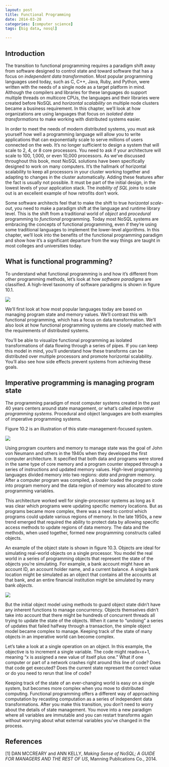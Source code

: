 ```yaml
---
layout: post
title: Functional Programming
date: 2014-03-28
categories: [computer science]
tags: [big data, nosql]

---
```


Introduction
---

The transition to functional programming requires a paradigm shift away from software designed to control state and toward software that has a focus on *independent data transformation*. Most popular programming languages used today, such as C, C++, Java, Ruby, and Python, were written with the needs of a single node as a target platform in mind. Although the compilers and libraries for these languages do support multiple threads on multicore CPUs, the languages and their libraries were created before NoSQL and *horizontal scalability* on multiple node clusters became a business requirement. In this chapter, we’ll look at how organizations are using languages that focus on *isolated data transformations* to make working with distributed systems easier.
In order to meet the needs of modern distributed systems, you must ask yourself how well a programming language will allow you to write applications that can exponentially scale to serve millions of users connected on the web. It’s no longer sufficient to design a system that will scale to 2, 4, or 8 core processors. You need to ask if your architecture will scale to 100, 1,000, or even 10,000 processors.As we’ve discussed throughout this book, most NoSQL solutions have been specifically designed to work on many computers. It’s the hallmark of horizontal scalability to keep all processors in your cluster working together and adapting to changes in the cluster automatically. Adding these features after the fact is usually not possible. It must be part of the initial design, in the lowest levels of your application stack. The *inability of SQL joins* to scale out is an excellent example of how retrofits don’t work.
Some software architects feel that to make the shift to true *horizontal scale-out*, you need to make a paradigm shift at the language and runtime library level. This is the shift from a traditional world of *object* and *procedural* programming to *functional* programming. Today most NoSQL systems are embracing the concepts of functional programming, even if they’re using some traditional languages to implement the lower-level algorithms. In this chapter, we’ll look into the benefits of the functional programming paradigm and show how it’s a significant departure from the way things are taught in most colleges and universities today.

What is functional programming?
---
To understand what functional programming is and how it’s different from other programming methods, let’s look at how *software paradigms* are classified. A high-level taxonomy of software paradigms is shown in figure 10.1.

![](http://sungsoo.github.com/images/taxonomy-of-software-paradigms.png)We’ll first look at how most popular languages today are based on managing program state and memory values. We’ll contrast this with functional programming, which has a focus on data transformation. We’ll also look at how functional programming systems are closely matched with the requirements of distributed systems.
You’ll be able to visualize functional programming as isolated transformations of data flowing through a series of pipes. If you can keep this model in mind, you’ll understand how these transforms can be distributed over multiple processors and promote horizontal scalability. You’ll also see how side effects prevent systems from achieving these goals.

Imperative programming is managing program state
---
The programming paradigm of most computer systems created in the past 40 years centers around state management, or what’s called *imperative programming systems*. Procedural and object languages are both examples of imperative programming systems.
Figure 10.2 is an illustration of this state-management-focused system.

![](http://sungsoo.github.com/images/object-architecture.png)
Using program counters and memory to manage state was the goal of John von Neumann and others in the 1940s when they developed the first computer architecture. It specified that both data and programs were stored in the same type of core memory and a program counter stepped through a series of instructions and updated memory values. High-level programming languages divided memory into two regions: *data* and *program* memory. After a computer program was compiled, a *loader* loaded the program code into program memory and the data region of memory was allocated to store programming variables.
This architecture worked well for single-processor systems as long as it was clear which programs were updating specific memory locations. But as programs became more complex, there was a need to control which programs could update various regions of memory. In the late 1950s, a new trend emerged that required the ability to protect data by allowing specific access methods to update regions of data memory. The data and the methods, when used together, formed new programming constructs called objects.An example of the object state is shown in figure 10.3.
Objects are ideal for simulating real-world objects on a single processor. You model the real world in a series of programming objects that represent the state of the objects you’re simulating. For example, a bank account might have an account ID, an account holder name, and a current balance. A single bank location might be simulated as an object that contains all the accounts at that bank, and an entire financial institution might be simulated by many bank *objects*.
![](http://sungsoo.github.com/images/imperative-programs.png) 
But the initial object model using methods to guard object state didn’t have any inherent functions to manage concurrency. Objects themselves didn’t take into account that there might be hundreds of concurrent threads all trying to update the state of the objects. When it came to “undoing” a series of updates that failed halfway through a transaction, the simple object model became complex to manage. Keeping track of the state of many objects in an imperative world can become complex.
Let’s take a look at a single operation on an object. In this example, the objective is to increment a single variable. The code might readx=x+1, meaning “x is assigned a new value of itself plus one.” What if one computer or part of a network crashes right around this line of code? Does that code get executed? Does the current state represent the correct value or do you need to rerun that line of code?Keeping track of the state of an ever-changing world is easy on a single system, but becomes more complex when you move to distributed computing. Functional programming offers a different way of approaching computation by recasting computation as a series of independent data transformations. After you make this transition, you don’t need to worry about the details of state management. You move into a new paradigm where all variables are immutable and you can restart transforms again without worrying about what external variables you’ve changed in the process.

References
---
[1] DAN MCCREARY and ANN KELLY, *Making Sense of NoSQL; A GUIDE FOR MANAGERS AND THE REST OF US*, Manning Publications Co., 2014.

